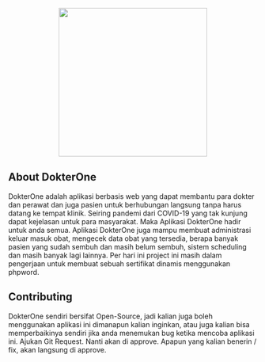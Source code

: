 <p align="center"><a href="#"><img src="https://user-images.githubusercontent.com/40566790/125743825-6fabea4e-d50f-490f-bedd-2f1088718483.png" width="300"></p></a>


## About DokterOne

DokterOne adalah aplikasi berbasis web yang dapat membantu para dokter dan perawat dan juga pasien untuk berhubungan langsung tanpa harus datang ke tempat klinik. Seiring pandemi dari COVID-19 yang tak kunjung dapat kejelasan untuk para masyarakat. Maka Aplikasi DokterOne hadir untuk anda semua. Aplikasi DokterOne juga mampu membuat administrasi keluar masuk obat, mengecek data obat yang tersedia, berapa banyak pasien yang sudah sembuh dan masih belum sembuh, sistem scheduling dan masih banyak lagi lainnya. 
Per hari ini project ini masih dalam pengerjaan untuk membuat sebuah sertifikat dinamis menggunakan phpword. 

## Contributing
DokterOne sendiri bersifat Open-Source, jadi kalian juga boleh menggunakan aplikasi ini dimanapun kalian inginkan, atau juga kalian bisa memperbaikinya sendiri jika anda menemukan bug ketika mencoba aplikasi ini. Ajukan Git Request. Nanti akan di approve. Apapun yang kalian benerin / fix, akan langsung di approve.
